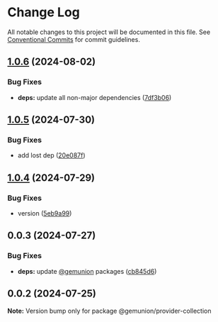 # Change Log

All notable changes to this project will be documented in this file.
See [Conventional Commits](https://conventionalcommits.org) for commit guidelines.

## [1.0.6](https://github.com/gemunion/mui-packages/compare/@gemunion/provider-collection@1.0.5...@gemunion/provider-collection@1.0.6) (2024-08-02)

### Bug Fixes

- **deps:** update all non-major dependencies ([7df3b06](https://github.com/gemunion/mui-packages/commit/7df3b06e782cc619b0b3fecbaf6cc61d4bf15f68))

## [1.0.5](https://github.com/gemunion/mui-packages/compare/@gemunion/provider-collection@1.0.4...@gemunion/provider-collection@1.0.5) (2024-07-30)

### Bug Fixes

- add lost dep ([20e087f](https://github.com/gemunion/mui-packages/commit/20e087f3a4d1d44bd41d22d967359ac9847173ca))

## [1.0.4](https://github.com/gemunion/mui-packages/compare/@gemunion/provider-collection@0.0.3...@gemunion/provider-collection@1.0.4) (2024-07-29)

### Bug Fixes

- version ([5eb9a99](https://github.com/gemunion/mui-packages/commit/5eb9a99aba7060d45ccb38d0c64e50f1aa18fd7a))

## 0.0.3 (2024-07-27)

### Bug Fixes

- **deps:** update [@gemunion](https://github.com/gemunion) packages ([cb845d6](https://github.com/gemunion/mui-packages/commit/cb845d6be5724f4daaa837af9819b0ff1c292a42))

## 0.0.2 (2024-07-25)

**Note:** Version bump only for package @gemunion/provider-collection
